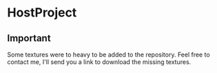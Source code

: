 # HostProject

## Important
Some textures were to heavy to be added to the repository. Feel free to contact me, I'll send you a link to download the missing textures.
